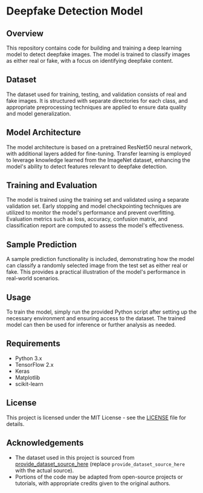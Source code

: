 

# Deepfake Detection Model

## Overview
This repository contains code for building and training a deep learning model to detect deepfake images. The model is trained to classify images as either real or fake, with a focus on identifying deepfake content.

## Dataset
The dataset used for training, testing, and validation consists of real and fake images. It is structured with separate directories for each class, and appropriate preprocessing techniques are applied to ensure data quality and model generalization.

## Model Architecture
The model architecture is based on a pretrained ResNet50 neural network, with additional layers added for fine-tuning. Transfer learning is employed to leverage knowledge learned from the ImageNet dataset, enhancing the model's ability to detect features relevant to deepfake detection.

## Training and Evaluation
The model is trained using the training set and validated using a separate validation set. Early stopping and model checkpointing techniques are utilized to monitor the model's performance and prevent overfitting. Evaluation metrics such as loss, accuracy, confusion matrix, and classification report are computed to assess the model's effectiveness.

## Sample Prediction
A sample prediction functionality is included, demonstrating how the model can classify a randomly selected image from the test set as either real or fake. This provides a practical illustration of the model's performance in real-world scenarios.

## Usage
To train the model, simply run the provided Python script after setting up the necessary environment and ensuring access to the dataset. The trained model can then be used for inference or further analysis as needed.

## Requirements
- Python 3.x
- TensorFlow 2.x
- Keras
- Matplotlib
- scikit-learn

## License
This project is licensed under the MIT License - see the [LICENSE](LICENSE) file for details.

## Acknowledgements
- The dataset used in this project is sourced from [provide_dataset_source_here](#) (replace `provide_dataset_source_here` with the actual source).
- Portions of the code may be adapted from open-source projects or tutorials, with appropriate credits given to the original authors.
